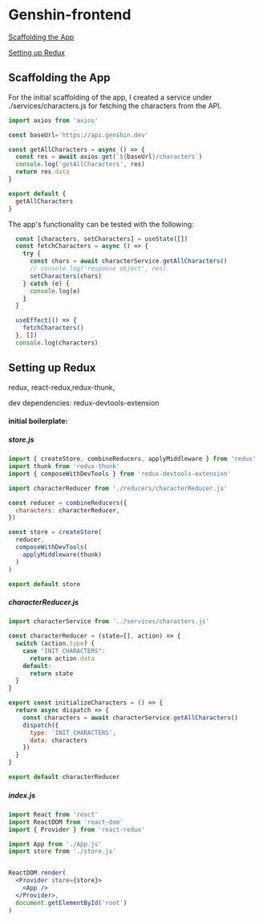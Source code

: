 # Genshin-frontend

[Scaffolding the App](#scaffolding-the-app)

[Setting up Redux](#setting-up-redux)

## Scaffolding the App

For the initial scaffolding of the app, I created a service under ./services/characters.js for fetching the characters from the API.

```jsx
import axios from 'axios'

const baseUrl='https://api.genshin.dev'

const getAllCharacters = async () => {
  const res = await axios.get(`${baseUrl}/characters`)
  console.log('getAllCharacters', res)
  return res.data
}

export default {
  getAllCharacters
}
```

The app's functionality can be tested with the following:

```jsx
  const [characters, setCharacters] = useState([])
  const fetchCharacters = async () => {
    try {
      const chars = await characterService.getAllCharacters()
      // console.log('response object', res)
      setCharacters(chars)
    } catch (e) {
      console.log(e)
    }
  }

  useEffect(() => {
    fetchCharacters()
  }, [])
  console.log(characters)
```

## Setting up Redux

redux, react-redux,redux-thunk, 

dev dependencies: redux-devtools-extension

#### initial boilerplate:

##### store.js

```jsx
import { createStore, combineReducers, applyMiddleware } from 'redux'
import thunk from 'redux-thunk'
import { composeWithDevTools } from 'redux-devtools-extension'

import characterReducer from './reducers/characterReducer.js'

const reducer = combineReducers({
  characters: characterReducer,
})

const store = createStore(
  reducer,
  composeWithDevTools(
    applyMiddleware(thunk)
  )
)

export default store
```

##### characterReducer.js

```jsx
import characterService from '../services/characters.js'

const characterReducer = (state=[], action) => {
  switch (action.type) {
    case "INIT_CHARACTERS":
      return action.data
    default:
      return state
  }
}

export const initializeCharacters = () => {
  return async dispatch => {
    const characters = await characterService.getAllCharacters()
    dispatch({
      type: 'INIT_CHARACTERS',
      data: characters
    })
  }
}

export default characterReducer
```

##### index.js

```jsx
import React from 'react'
import ReactDOM from 'react-dom'
import { Provider } from 'react-redux'

import App from './App.js'
import store from './store.js'


ReactDOM.render(
  <Provider store={store}>
    <App />
  </Provider>,
  document.getElementById('root')
)
```

